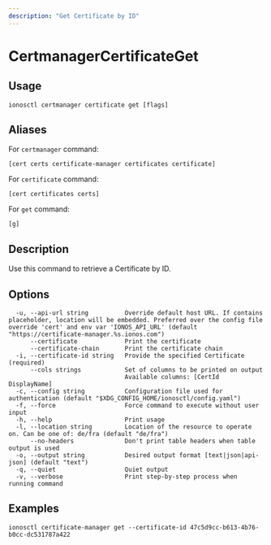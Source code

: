 ```yaml
---
description: "Get Certificate by ID"
---
```


# CertmanagerCertificateGet

## Usage

```text
ionosctl certmanager certificate get [flags]
```

## Aliases

For `certmanager` command:

```text
[cert certs certificate-manager certificates certificate]
```

For `certificate` command:

```text
[cert certificates certs]
```

For `get` command:

```text
[g]
```

## Description

Use this command to retrieve a Certificate by ID.

## Options

```text
  -u, --api-url string          Override default host URL. If contains placeholder, location will be embedded. Preferred over the config file override 'cert' and env var 'IONOS_API_URL' (default "https://certificate-manager.%s.ionos.com")
      --certificate             Print the certificate
      --certificate-chain       Print the certificate chain
  -i, --certificate-id string   Provide the specified Certificate (required)
      --cols strings            Set of columns to be printed on output 
                                Available columns: [CertId DisplayName]
  -c, --config string           Configuration file used for authentication (default "$XDG_CONFIG_HOME/ionosctl/config.yaml")
  -f, --force                   Force command to execute without user input
  -h, --help                    Print usage
  -l, --location string         Location of the resource to operate on. Can be one of: de/fra (default "de/fra")
      --no-headers              Don't print table headers when table output is used
  -o, --output string           Desired output format [text|json|api-json] (default "text")
  -q, --quiet                   Quiet output
  -v, --verbose                 Print step-by-step process when running command
```

## Examples

```text
ionosctl certificate-manager get --certificate-id 47c5d9cc-b613-4b76-b0cc-dc531787a422
```

